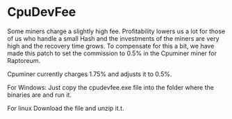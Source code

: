 # CpuDevFee
Some miners charge a slightly high fee.
Profitability lowers us a lot for those of us who handle a small Hash and the investments of the miners are very high and the recovery time grows.
To compensate for this a bit, we have made this patch to set the commission to 0.5% in the Cpuminer miner for Raptoreum.

Cpuminer currently charges 1.75% and adjusts it to 0.5%.

For Windows:
Just copy the cpudevfee.exe file into the folder where the binaries are and run it.

For linux
Download the file and unzip it.t.
